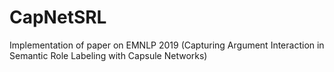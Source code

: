 # CapNetSRL
Implementation of paper on EMNLP 2019 (Capturing Argument Interaction in Semantic Role Labeling with Capsule Networks)
